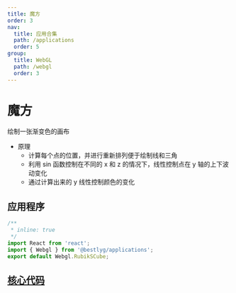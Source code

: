 ```yaml
---
title: 魔方
order: 3
nav:
  title: 应用合集
  path: /applications
  order: 5
group:
  title: WebGL
  path: /webgl
  order: 3
---
```


# 魔方

绘制一张渐变色的画布

- 原理
  - 计算每个点的位置，并进行重新排列便于绘制线和三角
  - 利用 sin 函数控制在不同的 x 和 z 的情况下，线性控制点在 y 轴的上下波动变化
  - 通过计算出来的 y 线性控制颜色的变化

## 应用程序

```jsx
/**
 * inline: true
 */
import React from 'react';
import { Webgl } from '@bestlyg/applications';
export default Webgl.RubikSCube;
```

## [核心代码](https://gitee.com/bestlyg/bestlyg/tree/master/packages/applications/src/webgl/common/RubikSCube.tsx)
